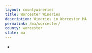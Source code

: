 ```yaml
---
layout: countywineries
title: Worcester Wineries
description: Wineries in Worcester MA
permalink: /ma/worcester/
county: worcester
state: ma
---
```

-

